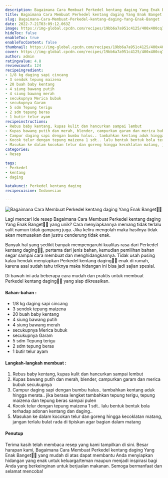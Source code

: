 ```yaml
---
description: Bagaimana Cara Membuat Perkedel kentang daging Yang Enak Banget"
title: Bagaimana Cara Membuat Perkedel kentang daging Yang Enak Banget
slug: Bagaimana-Cara-Membuat-Perkedel-kentang-daging-Yang-Enak-Banget
date: 2022-7-21T03:09:12.063Z
image: https://img-global.cpcdn.com/recipes/19bb6a7a951c4125/400x400cq70/photo.jpg
hideToc: false
enableToc: true
enableTocContent: false
thumbnail: https://img-global.cpcdn.com/recipes/19bb6a7a951c4125/400x400cq70/photo.jpg
cover: https://img-global.cpcdn.com/recipes/19bb6a7a951c4125/400x400cq70/photo.jpg
author: admin
ratingvalue: 4.8
reviewcount: 124
recipeingredient:
- 1/8 kg daging sapi cincang
- 3 sendok tepung maizena
- 20 buah baby kentang
- 4 siung bawang putih
- 4 siung bawang merah
- secukupnya Merica bubuk
- secukupnya Garam
- 5 sdm Tepung terigu
- 2 sdm tepung beras
- 1 butir telur ayam
recipeinstructions:
- Rebus baby kentang, kupas kulit dan hancurkan sampai lembut
- Kupas bawang putih dan merah, blender, campurkan garam dan merica bubuk secukupnya
- Campur daging sapi dengan bumbu halus.. tambahkan kentang aduk hingga merata.. jika berasa lengket tambahkan tepung terigu, tepung maizena dan tepung beras sampai pulen
- Kocok telur dengan tepung maizena 1 sdt.. lalu bentuk bentuk bola terhadap adonan kentang dan daging..
- Masukan ke dalam kocokan telur dan goreng hingga kecoklatan matang, jangan terlalu bulat rada di tipiskan agar bagian dalam matang
categories:
- Resep

tags:
- Perkedel
- kentang
- daging

katakunci: Perkedel kentang daging
recipecuisine: Indonesian

---
```


![Bagaimana Cara Membuat Perkedel kentang daging Yang Enak Banget👩‍🍳](https://img-global.cpcdn.com/recipes/19bb6a7a951c4125/400x400cq70/photo.jpg)

Lagi mencari ide resep Bagaimana Cara Membuat Perkedel kentang daging Yang Enak Banget👩‍🍳 yang unik? Cara menyiapkannya memang tidak terlalu sulit namun tidak gampang juga. Jika keliru mengolah maka hasilnya tidak akan memuaskan dan justru cenderung tidak enak.

Banyak hal yang sedikit banyak mempengaruhi kualitas rasa dari Perkedel kentang daging👩‍🍳, pertama dari jenis bahan, kemudian pemilihan bahan segar sampai cara membuat dan menghidangkannya. Tidak usah pusing kalau hendak menyiapkan Perkedel kentang daging👩‍🍳 enak di rumah, karena asal sudah tahu triknya maka hidangan ini bisa jadi sajian spesial.

Di bawah ini ada beberapa cara mudah dan praktis untuk membuat Perkedel kentang daging👩‍🍳 yang siap dikreasikan.

<!--inarticleads1-->

#### Bahan-bahan :

- 1/8 kg daging sapi cincang
- 3 sendok tepung maizena
- 20 buah baby kentang
- 4 siung bawang putih
- 4 siung bawang merah
- secukupnya Merica bubuk
- secukupnya Garam
- 5 sdm Tepung terigu
- 2 sdm tepung beras
- 1 butir telur ayam

<!--inarticleads2-->

#### Langkah-langkah membuat :

1. Rebus baby kentang, kupas kulit dan hancurkan sampai lembut
1. Kupas bawang putih dan merah, blender, campurkan garam dan merica bubuk secukupnya
1. Campur daging sapi dengan bumbu halus.. tambahkan kentang aduk hingga merata.. jika berasa lengket tambahkan tepung terigu, tepung maizena dan tepung beras sampai pulen
1. Kocok telur dengan tepung maizena 1 sdt.. lalu bentuk bentuk bola terhadap adonan kentang dan daging..
1. Masukan ke dalam kocokan telur dan goreng hingga kecoklatan matang, jangan terlalu bulat rada di tipiskan agar bagian dalam matang

#### Penutup

Terima kasih telah membaca resep yang kami tampilkan di sini. Besar harapan kami, Bagaimana Cara Membuat Perkedel kentang daging Yang Enak Banget👩‍🍳 yang mudah di atas dapat membantu Anda menyiapkan hidangan yang enak untuk keluarga/teman maupun menjadi inspirasi bagi Anda yang berkeinginan untuk berjualan makanan. Semoga bermanfaat dan selamat mencoba!